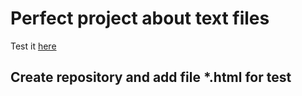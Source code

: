 # Perfect project about text files
Test it [here](https://gitext.tk)
## Create repository and add file *.html for test 
